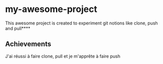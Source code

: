 # my-awesome-project

This awesome project is created to experiment git notions like clone, push and pull****

## Achievements

J'ai réussi à faire clone, pull et je m'apprête à faire push